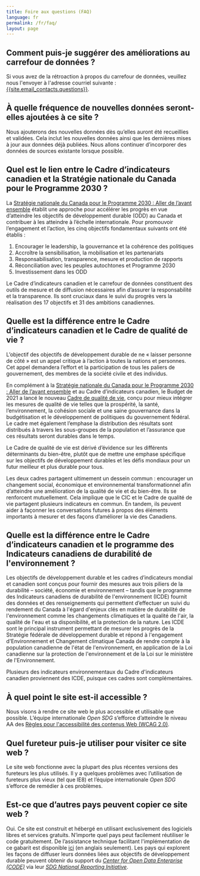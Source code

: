 ```yaml
---
title: Foire aux questions (FAQ)
language: fr
permalink: /fr/faq/
layout: page
---
```


## Comment puis-je suggérer des améliorations au carrefour de données ?

Si vous avez de la rétroaction à propos du carrefour de données, veuillez nous l'envoyer à l'adresse courriel suivante : <a href="mailto:{{site.email_contacts.questions}}">{{site.email_contacts.questions}}</a>.


## À quelle fréquence de nouvelles données seront-elles ajoutées à ce site ?

Nous ajouterons des nouvelles données dès qu’elles auront été recueillies et validées. Cela inclut les nouvelles données ainsi que les dernières mises à jour aux données déjà publiées. Nous allons continuer d’incorporer des données de sources existante lorsque possible.


## Quel est le lien entre le Cadre d’indicateurs canadien et la Stratégie nationale du Canada pour le Programme 2030 ?

La <a href="https://www.canada.ca/fr/emploi-developpement-social/programmes/programme-2030/aller-avant.html">Stratégie nationale du Canada pour le Programme 2030 : Aller de l’avant ensemble</a> établit une approche pour accélérer les progrès en vue d’atteindre les objectifs de développement durable (ODD) au Canada et contribuer à les atteindre à l’échelle internationale.
Pour promouvoir l’engagement et l’action, les cinq objectifs fondamentaux suivants ont été établis : 
1.	Encourager le leadership, la gouvernance et la cohérence des politiques
2.	Accroître la sensibilisation, la mobilisation et les partenariats
3.	Responsabilisation, transparence, mesure et production de rapports
4.	Réconciliation avec les peuples autochtones et Programme 2030
5.	Investissement dans les ODD

Le Cadre d’indicateurs canadien et le carrefour de données constituent des outils de mesure et de diffusion nécessaires afin d’assurer la responsabilité et la transparence. Ils sont cruciaux dans le suivi du progrès vers la réalisation des 17 objectifs et 31 des ambitions canadiennes.


## Quelle est la différence entre le Cadre d’indicateurs canadien et le Cadre de qualité de vie ?

L’objectif des objectifs de développement durable de ne « laisser personne de côté » est un appel critique à l’action à toutes la nations et personnes. Cet appel demandera l’effort et la participation de tous les paliers de gouvernement, des membres de la société civile et des individus.  

En complément à la <a href= "https://www.canada.ca/fr/emploi-developpement-social/programmes/programme-2030/aller-avant.html">Stratégie nationale du Canada pour le Programme 2030 : Aller de l’avant ensemble</a> et au Cadre d’indicateurs canadien, le Budget de 2021 a lancé le nouveau <a href=" https://www.budget.gc.ca/2021/report-rapport/anx4-fr.html">Cadre de qualité de vie</a>, conçu pour mieux intégrer les mesures de qualité de vie telles que la prospérité, la santé, l’environnement, la cohésion sociale et une saine gouvernance dans la budgétisation et le développement de politiques du gouvernement fédéral. Le cadre met également l’emphase la distribution des résultats sont distribués à travers les sous-groupes de la population et l’assurance que ces résultats seront durables dans le temps.

Le Cadre de qualité de vie est dérivé d’évidence sur les différents déterminants du bien-être, plutôt que de mettre une emphase spécifique sur les objectifs de développement durables et les défis mondiaux pour un futur meilleur et plus durable pour tous.

Les deux cadres partagent ultimement un dessein commun : encourager un changement social, économique et environnemental transformationnel afin d’atteindre une amélioration de la qualité de vie et du bien-être. Ils se renforcent mutuellement. Cela implique que le CIC et le Cadre de qualité de vie partagent plusieurs indicateurs en commun. En tandem, ils peuvent aider à façonner les conversations futures à propos des éléments importants à mesurer et des façons d’améliorer la vie des Canadiens.


## Quelle est la différence entre le Cadre d’indicateurs canadien et le programme des Indicateurs canadiens de durabilité de l'environnement ?

Les objectifs de développement durable et les cadres d’indicateurs mondial et canadien sont conçus pour fournir des mesures aux trois piliers de la durabilité – société, économie et environnement – tandis que le programme des Indicateurs canadiens de durabilité de l'environnement (ICDE) fournit des données et des renseignements qui permettent d’effectuer un suivi du rendement du Canada à l'égard d'enjeux clés en matière de durabilité de l'environnement comme les changements climatiques et la qualité de l'air, la qualité de l'eau et sa disponibilité, et la protection de la nature. Les ICDE sont le principal instrument permettant de mesurer les progrès de la Stratégie fédérale de développement durable et répond à l'engagement d'Environnement et Changement climatique Canada de rendre compte à la population canadienne de l'état de l'environnement, en application de la Loi canadienne sur la protection de l'environnement et de la Loi sur le ministère de l'Environnement.
  
Plusieurs des indicateurs environnementaux du Cadre d'indicateurs canadien proviennent des ICDE, puisque ces cadres sont complémentaires.


## À quel point le site est-il accessible ?

Nous visons à rendre ce site web le plus accessible et utilisable que possible. L’équipe internationale <em>Open SDG</em> s’efforce d’atteindre le niveau AA des [Règles pour l'accessibilité des contenus Web (WCAG 2.0)](https://www.w3.org/WAI/standards-guidelines/wcag/fr).


## Quel fureteur puis-je utiliser pour visiter ce site web ?

Le site web fonctionne avec la plupart des plus récentes versions des fureteurs les plus utilisés. Il y a quelques problèmes avec l’utilisation de fureteurs plus vieux (tel que IE8) et l’équipe internationale <em>Open SDG</em> s’efforce de remédier à ces problèmes.


## Est-ce que d’autres pays peuvent copier ce site web ?

Oui. Ce site est construit et hébergé en utilisant exclusivement des logiciels libres et services gratuits. N’importe quel pays peut facilement réutiliser le code gratuitement. De l’assistance technique facilitant l'implémentation de ce gabarit est disponible [ici]( https://open-sdg.readthedocs.io) (en anglais seulement). Les pays qui explorent les façons de diffuser leurs données liées aux objectifs de développement durable peuvent obtenir du support du <em>[Center for Open Data Enterprise (CODE)](http://www.opendataenterprise.org/)</em> via leur <em>[SDG National Reporting Initiative](https://www.sdgreporting.org/)</em>.

